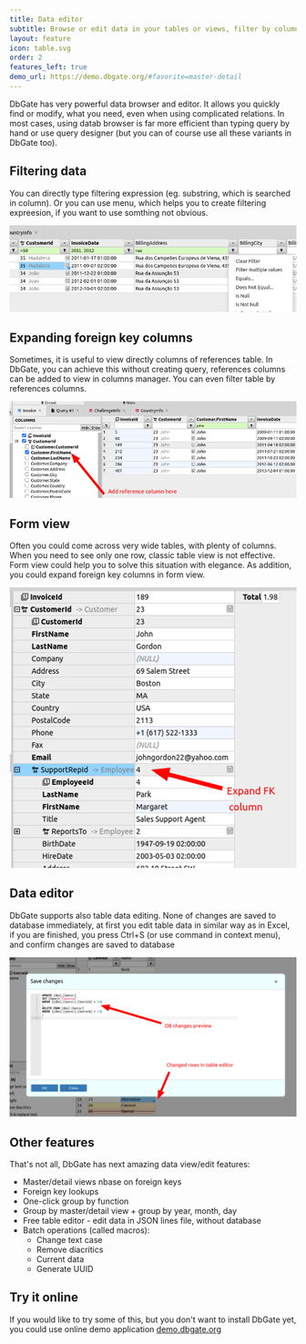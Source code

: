 ```yaml
---
title: Data editor
subtitle: Browse or edit data in your tables or views, filter by column value
layout: feature
icon: table.svg
order: 2
features_left: true
demo_url: https://demo.dbgate.org/#favorite=master-detail
---
```


DbGate has very powerful data browser and editor. It allows you quickly find or modify, what you need, even when using complicated relations. In most cases, using datab browser is far more efficient than typing query by hand or use query designer (but you can of course use all these variants in DbGate too).

## Filtering data
You can directly type filtering expression (eg. substring, which is searched in column). Or you can use menu, which helps you to create filtering expreesion, if you want to use somthing not obvious.

![Tabs](/assets/fragments/filter.png)

## Expanding foreign key columns
Sometimes, it is useful to view directly columns of references table. In DbGate, you can achieve this without creating query, references columns can be added to view in columns manager. You can even filter table by references columns.

![Tabs](/assets/fragments/refcolumn.png)

## Form view
Often you could come across very wide tables, with plenty of columns. When you need to see only one row, classic table view is not effective. Form view could help you to solve this situation with elegance. As addition, you could expand foreign key columns in form view.

![Tabs](/assets/fragments/formview.png)

## Data editor
DbGate supports also table data editing. None of changes are saved to database immediately, at first you edit table data in similar way as  in Excel, if you are finished, you press Ctrl+S (or use command in context menu), and confirm changes are saved to database

![Tabs](/assets/fragments/savechange.png)

## Other features
That's not all, DbGate has next amazing data view/edit features:

* Master/detail views nbase on foreign keys
* Foreign key lookups
* One-click group by function
* Group by master/detail view + group by year, month, day
* Free table editor - edit data in JSON lines file, without database
* Batch operations (called macros):
  * Change text case
  * Remove diacritics
  * Current data  
  * Generate UUID

## Try it online
If you would like to try some of this, but you don't want to install DbGate yet, you could use online demo application [demo.dbgate.org](https://demo.dbgate.org/#favorite=master-detail)
